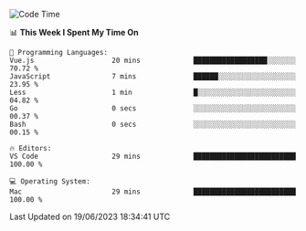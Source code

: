
<!--START_SECTION:waka-->
![Code Time](http://img.shields.io/badge/Code%20Time-730%20hrs%2053%20mins-blue)

📊 **This Week I Spent My Time On** 

```text
💬 Programming Languages: 
Vue.js                   20 mins             ██████████████████░░░░░░░   70.72 % 
JavaScript               7 mins              ██████░░░░░░░░░░░░░░░░░░░   23.95 % 
Less                     1 min               █░░░░░░░░░░░░░░░░░░░░░░░░   04.82 % 
Go                       0 secs              ░░░░░░░░░░░░░░░░░░░░░░░░░   00.37 % 
Bash                     0 secs              ░░░░░░░░░░░░░░░░░░░░░░░░░   00.15 % 

🔥 Editors: 
VS Code                  29 mins             █████████████████████████   100.00 % 

💻 Operating System: 
Mac                      29 mins             █████████████████████████   100.00 % 
```


 Last Updated on 19/06/2023 18:34:41 UTC
<!--END_SECTION:waka-->

